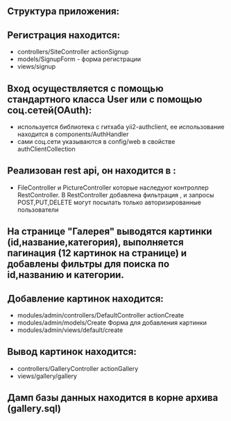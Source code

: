 ## Структура приложения:
## Регистрация находится:
- controllers/SiteController actionSignup
- models/SignupForm - форма регистрации
- views/signup

## Вход осуществляется с помощью стандартного класса User или с помощью соц.сетей(OAuth):
- используется библиотека с гитхаба yii2-authclient, ее использование находится в components/AuthHandler
- сами соц.сети указываются в config/web в свойстве authClientCollection

## Реализован rest api, он находится в :
- FileController и PictureController которые наследуют контроллер RestController. В RestController добавлена фильтрация , и запросы POST,PUT,DELETE могут посылать только авторизированные пользователи

## На странице "Галерея" выводятся картинки (id,название,категория), выполняется пагинация (12 картинок на странице) и добавлены фильтры для поиска по id,названию и категории.

## Добавление картинок находится:
- modules/admin/controllers/DefaultController actionCreate 
- modules/admin/models/Create Форма для добавления картинки
- modules/admin/views/default/create 

## Вывод картинок находится:
- controllers/GalleryController actionGallery
- views/gallery/gallery

## Дамп базы данных находится в корне архива (gallery.sql)
